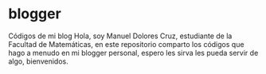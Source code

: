 # blogger
Códigos de mi blog
Hola, soy Manuel Dolores Cruz, estudiante de la Facultad de Matemáticas, en este repositorio comparto los códigos que hago a menudo en mi blogger personal, espero les sirva les pueda servir de algo, bienvenidos.
